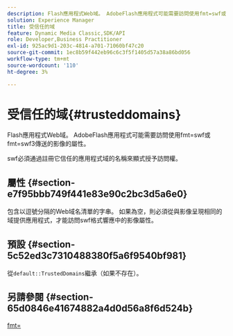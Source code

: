```yaml
---
description: Flash應用程式Web域。 AdobeFlash應用程式可能需要訪問使用fmt=swf或fmt=swf3傳送的影像的屬性。
solution: Experience Manager
title: 受信任的域
feature: Dynamic Media Classic,SDK/API
role: Developer,Business Practitioner
exl-id: 925ac9d1-203c-4814-a701-71060bf47c20
source-git-commit: 1ec8b59f442eb96c6c3f5f1405d57a38a86bd056
workflow-type: tm+mt
source-wordcount: '110'
ht-degree: 3%

---
```


# 受信任的域{#trusteddomains}

Flash應用程式Web域。 AdobeFlash應用程式可能需要訪問使用fmt=swf或fmt=swf3傳送的影像的屬性。

swf必須通過註冊它信任的應用程式域的名稱來顯式授予訪問權。

## 屬性 {#section-e7f95bbb749f441e83e90c2bc3d5a6e0}

包含以逗號分隔的Web域名清單的字串。 如果為空，則必須從與影像呈現相同的域提供應用程式，才能訪問swf格式響應中的影像屬性。

## 預設 {#section-5c52ed3c7310488380f5a6f9540bf981}

從`default::TrustedDomains`繼承（如果不存在）。

## 另請參閱 {#section-65d0846e41674882a4d0d56a8f6d524b}

[fmt=](../../../../../is-api/http-ref/image-serving-api-ref/c-http-protocol-reference/c-command-reference/r-is-http-fmt.md#reference-cdf10043423b45ba9fe15157fb3ae37a)
